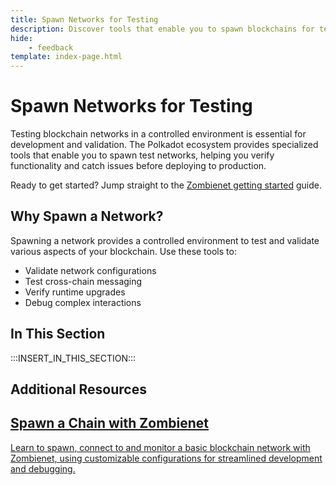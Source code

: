 ```yaml
---
title: Spawn Networks for Testing
description: Discover tools that enable you to spawn blockchains for testing, allowing for debugging, and validation of your blockchain setups in a controlled environment.
hide: 
    - feedback
template: index-page.html
---
```


# Spawn Networks for Testing

Testing blockchain networks in a controlled environment is essential for development and validation. The Polkadot ecosystem provides specialized tools that enable you to spawn test networks, helping you verify functionality and catch issues before deploying to production.

Ready to get started? Jump straight to the [Zombienet getting started](/develop/toolkit/parachains/spawn-chains/zombienet/get-started/) guide.

## Why Spawn a Network?

Spawning a network provides a controlled environment to test and validate various aspects of your blockchain. Use these tools to:

- Validate network configurations
- Test cross-chain messaging
- Verify runtime upgrades
- Debug complex interactions

## In This Section

:::INSERT_IN_THIS_SECTION:::

## Additional Resources

<div class="subsection-wrapper">
  <div class="card">
    <a href="/tutorials/polkadot-sdk/testing/spawn-basic-chain/">
      <h2 class="title">Spawn a Chain with Zombienet</h2>
      <p class="description">Learn to spawn, connect to and monitor a basic blockchain network with Zombienet, using customizable configurations for streamlined development and debugging.</p>
    </a>
</div>